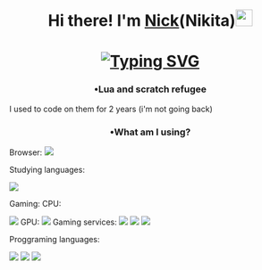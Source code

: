 <h1 align="center"> Hi there! I'm <a href="https://yandex.ru/games/app/310678#app-id=310678&catalog-session-uid=catalog-674c70d2-cd9f-5fc0-80d6-d450b4ffe5cf-1737172680506-aee3&rtx-reqid=2604063885497011325&pos=%7B%22listType%22%3A%22suggested%22%2C%22tabCategory%22%3A%22search%22%7D&redir-data=%7B%22block%22%3A%22search%22%2C%22block_index%22%3A0%2C%22card%22%3A%22adaptive_recommended_new%22%2C%22col%22%3A0%2C%22first_screen%22%3A1%2C%22page%22%3A%22search%22%2C%22rn%22%3A649898842%2C%22row%22%3A0%2C%22rtx_reqid%22%3A%225439345684848676426%22%2C%22same_block_index%22%3A0%2C%22wrapper%22%3A%22grid-list%22%2C%22request_id%22%3A%221737172686774927-16848048414826094298-arhf2olmjktkuc3e-BAL%22%2C%22http_ref%22%3A%22https%253A%252F%252Fyandex.ru%252Fgames%252Fsearch%253Fquery%253D%2525D0%2525BF%2525D0%2525B8%2525D1%252582%2525D0%2525BE%2525D0%2525BD%22%7D&search_query=%D0%BF%D0%B8%D1%82%D0%BE%D0%BD" target="_blank"> Nick</a>(Nikita)<img src= "https://media3.giphy.com/media/v1.Y2lkPTc5MGI3NjExd2RsanVpeTh6dHVjNXJuYzd2b3MzcG4zZ3VuYWN2eG9zZ3QwN2tubCZlcD12MV9pbnRlcm5hbF9naWZfYnlfaWQmY3Q9Zw/TpsuCxwsNH8gatbpR5/giphy.gif" height = "30" width = "30"/></h1>
<h1 align = "center"><a href="https://git.io/typing-svg"><img src="https://readme-typing-svg.herokuapp.com?font=Fira+Code&pause=500&width=630&lines=Learning+Python+and+Kotlin+is+so+hard+(really+bruhh);Like+literally%2C+i+can't+with+these+languages+already" alt="Typing SVG" /></a></h1>
<h3 align = "center">•Lua and scratch refugee</h3>
I used to code on them for 2 years (i'm not going back)
<h3 align = "center">•What am I using?</h3>
Browser: 

<img src = "https://img.shields.io/badge/Google%20Chrome-4285F4?style=for-the-badge&logo=GoogleChrome&logoColor=white">

Studying languages: 

<img src = "https://img.shields.io/badge/Duolingo-%234DC730.svg?style=for-the-badge&logo=Duolingo&logoColor=white">

Gaming: 
  CPU:
    
  <img src = "https://img.shields.io/badge/AMD-%23000000.svg?style=for-the-badge&logo=amd&logoColor=white">
  GPU:
  
  <img src = "https://img.shields.io/badge/nVIDIA-%2376B900.svg?style=for-the-badge&logo=nVIDIA&logoColor=white">
  Gaming services:
  
  <img src = "https://img.shields.io/badge/ea-%23000000.svg?style=for-the-badge&logo=ea&logoColor=white">
  
  <img src = "https://img.shields.io/badge/nVIDIA-%2376B900.svg?style=for-the-badge&logo=nVIDIA&logoColor=white">
  
  <img src = "https://img.shields.io/badge/Itch-%23FF0B34.svg?style=for-the-badge&logo=Itch.io&logoColor=white">

Proggraming languages:

<img src = "https://img.shields.io/badge/kotlin-%237F52FF.svg?style=for-the-badge&logo=kotlin&logoColor=white">

<img src = "https://img.shields.io/badge/lua-%232C2D72.svg?style=for-the-badge&logo=lua&logoColor=white">

<img src = "https://img.shields.io/badge/python-3670A0?style=for-the-badge&logo=python&logoColor=ffdd54">
